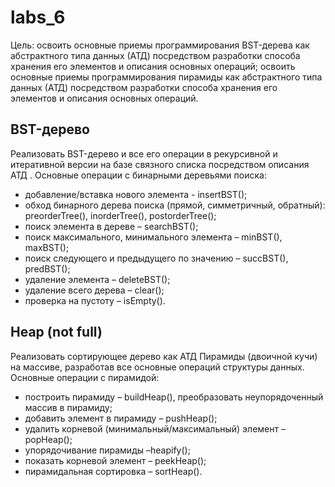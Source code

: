 # labs_6

Цель: освоить основные приемы программирования BST-дерева как абстрактного типа данных (АТД) посредством разработки способа хранения его элементов и описания основных  операций; освоить основные приемы программирования пирамиды как абстрактного типа данных (АТД) посредством разработки способа хранения его элементов и описания основных  операций.

## BST-дерево
Реализовать BST-дерево и все его операции в рекурсивной и итеративной версии  на базе связного списка посредством описания АТД .
   Основные операции  с бинарными деревьями поиска:
*  добавление/вставка нового элемента - insertBST();
*  обход бинарного дерева поиска (прямой, симметричный, обратный):
   preorderTree(), inorderTree(), postorderTree();
*  поиск элемента в дереве – searchBST();
*  поиск максимального, минимального элемента – minBST(), maxBST();
*  поиск следующего и предыдущего по значению – succBST(), predBST();
*  удаление элемента – deleteBST();
*  удаление всего дерева – clear();
*  проверка на пустоту – isEmpty().

## Heap (not full)
Реализовать  сортирующее дерево как АТД Пирамиды (двоичной кучи) на массиве, разработав  все основные операций структуры данных.
Основные операции  с пирамидой:
*  построить пирамиду  – buildHeap(), преобразовать неупорядоченный массив в пирамиду;
*  добавить элемент в пирамиду – pushHeap();
*  удалить корневой (минимальный/максимальный) элемент – popHeap();
*  упорядочивание пирамиды –heapify();
*  показать корневой элемент – peekHeap();
*  пирамидальная сортировка – sortHeap().
